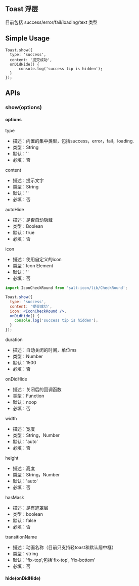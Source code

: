 

## Toast 浮层

目前包括 success/error/fail/loading/text 类型
## Simple Usage

```
Toast.show({
  type: 'success',
  content: '提交成功',
  onDidHide() {
      console.log('success tip is hidden');
  }
});
```

## APIs

### show(options)

#### options

type

* 描述：内置的集中类型，包括success，error，fail，loading.
* 类型：String
* 默认：''
* 必填：否

content

* 描述：提示文字
* 类型：String
* 默认：''
* 必填：否

autoHide

* 描述：是否自动隐藏
* 类型：Boolean
* 默认：true
* 必填：否

icon

* 描述：使用自定义的icon
* 类型：Icon Element
* 默认：''
* 必填：否

```jsx
import IconCheckRound from 'salt-icon/lib/CheckRound';

Toast.show({
  type: 'success',
  content: '提交成功',
  icon: <IconCheckRound />,
  onDidHide() {
    console.log('success tip is hidden');
  }
});
```

duration

* 描述：自动关闭的时间，单位ms
* 类型：Number
* 默认：1500
* 必填：否

onDidHide

* 描述：关闭后的回调函数
* 类型：Function
* 默认：noop
* 必填：否

width

* 描述：宽度
* 类型：String，Number
* 默认：'auto'
* 必填：否

height

* 描述：高度
* 类型：String，Number
* 默认：'auto'
* 必填：否

hasMask

* 描述：是有遮罩层
* 类型：boolean
* 默认：false
* 必填：否

transitionName

* 描述：动画名称（目前只支持轻toast和默认居中框）
* 类型：string
* 默认：'fix-top',包括'fix-top', 'fix-bottom'
* 必填：否

#### hide(onDidHide)

